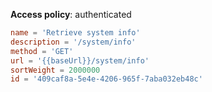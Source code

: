 **Access policy**: authenticated

```toml
name = 'Retrieve system info'
description = '/system/info'
method = 'GET'
url = '{{baseUrl}}/system/info'
sortWeight = 2000000
id = '409caf8a-5e4e-4206-965f-7aba032eb48c'
```
